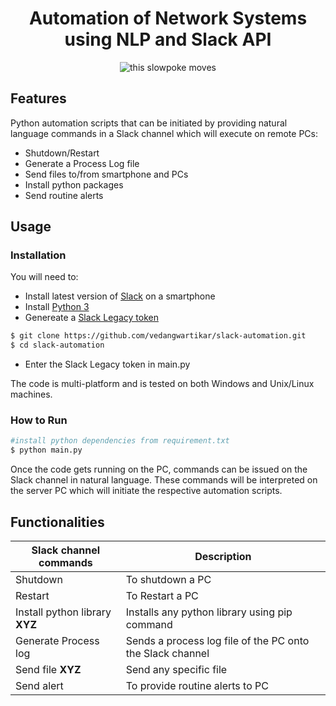 <h1 align="center">Automation of Network Systems using NLP and Slack API</h1>

<div align="center">
    <img src="https://github.com/vedangwartikar/slack-automation/blob/master/slack-automation.gif" alt = "this slowpoke moves"/>
</div>

## Features

Python automation scripts that can be initiated by providing natural language commands in a Slack channel which will execute on remote PCs:

- Shutdown/Restart
- Generate a Process Log file
- Send files to/from smartphone and PCs
- Install python packages
- Send routine alerts

## Usage

### Installation

You will need to:

- Install latest version of [Slack](https://slack.com/intl/en-in/downloads/android) on a smartphone
- Install [Python 3](https://www.python.org/downloads/)
- Genereate a [Slack Legacy token](https://api.slack.com/custom-integrations/legacy-tokens)

```bash
$ git clone https://github.com/vedangwartikar/slack-automation.git
$ cd slack-automation
```

- Enter the Slack Legacy token in main.py

The code is multi-platform and is tested on both Windows and Unix/Linux machines.

### How to Run

```bash
#install python dependencies from requirement.txt
$ python main.py
```

Once the code gets running on the PC, commands can be issued on the Slack channel in natural language. These commands will be interpreted on the server PC which will initiate the respective automation scripts.

## Functionalities

Slack channel commands| Description
------------ | ------------------------------------------
Shutdown | To shutdown a PC
Restart | To Restart a PC
Install python library **XYZ** | Installs any python library using pip command
Generate Process log | Sends a process log file of the PC onto the Slack channel
Send file **XYZ** | Send any specific file
Send alert | To provide routine alerts to PC

